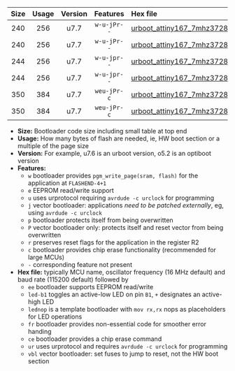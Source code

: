 |Size|Usage|Version|Features|Hex file|
|:-:|:-:|:-:|:-:|:--|
|240|256|u7.7|`w-u-jPr--`|[urboot_attiny167_7mhz3728_460800bps_led+b1_ur_vbl.hex](https://raw.githubusercontent.com/stefanrueger/urboot.hex/main/mcus/attiny167/fcpu_7mhz3728/460800_bps/urboot_attiny167_7mhz3728_460800bps_led+b1_ur_vbl.hex)|
|240|256|u7.7|`w-u-jPr--`|[urboot_attiny167_7mhz3728_460800bps_lednop_ur_vbl.hex](https://raw.githubusercontent.com/stefanrueger/urboot.hex/main/mcus/attiny167/fcpu_7mhz3728/460800_bps/urboot_attiny167_7mhz3728_460800bps_lednop_ur_vbl.hex)|
|244|256|u7.7|`w-u-jpr--`|[urboot_attiny167_7mhz3728_460800bps_led+b1_fr_ur_vbl.hex](https://raw.githubusercontent.com/stefanrueger/urboot.hex/main/mcus/attiny167/fcpu_7mhz3728/460800_bps/urboot_attiny167_7mhz3728_460800bps_led+b1_fr_ur_vbl.hex)|
|244|256|u7.7|`w-u-jpr--`|[urboot_attiny167_7mhz3728_460800bps_lednop_fr_ur_vbl.hex](https://raw.githubusercontent.com/stefanrueger/urboot.hex/main/mcus/attiny167/fcpu_7mhz3728/460800_bps/urboot_attiny167_7mhz3728_460800bps_lednop_fr_ur_vbl.hex)|
|350|384|u7.7|`weu-jPr-c`|[urboot_attiny167_7mhz3728_460800bps_ee_led+b1_fr_ce_ur_vbl.hex](https://raw.githubusercontent.com/stefanrueger/urboot.hex/main/mcus/attiny167/fcpu_7mhz3728/460800_bps/urboot_attiny167_7mhz3728_460800bps_ee_led+b1_fr_ce_ur_vbl.hex)|
|350|384|u7.7|`weu-jPr-c`|[urboot_attiny167_7mhz3728_460800bps_ee_lednop_fr_ce_ur_vbl.hex](https://raw.githubusercontent.com/stefanrueger/urboot.hex/main/mcus/attiny167/fcpu_7mhz3728/460800_bps/urboot_attiny167_7mhz3728_460800bps_ee_lednop_fr_ce_ur_vbl.hex)|

- **Size:** Bootloader code size including small table at top end
- **Usage:** How many bytes of flash are needed, ie, HW boot section or a multiple of the page size
- **Version:** For example, u7.6 is an urboot version, o5.2 is an optiboot version
- **Features:**
  + `w` bootloader provides `pgm_write_page(sram, flash)` for the application at `FLASHEND-4+1`
  + `e` EEPROM read/write support
  + `u` uses urprotocol requiring `avrdude -c urclock` for programming
  + `j` vector bootloader: applications *need to be patched externally*, eg, using `avrdude -c urclock`
  + `p` bootloader protects itself from being overwritten
  + `P` vector bootloader only: protects itself and reset vector from being overwritten
  + `r` preserves reset flags for the application in the register R2
  + `c` bootloader provides chip erase functionality (recommended for large MCUs)
  + `-` corresponding feature not present
- **Hex file:** typically MCU name, oscillator frequency (16 MHz default) and baud rate (115200 default) followed by
  + `ee` bootloader supports EEPROM read/write
  + `led-b1` toggles an active-low LED on pin `B1`, `+` designates an active-high LED
  + `lednop` is a template bootloader with `mov rx,rx` nops as placeholders for LED operations
  + `fr` bootloader provides non-essential code for smoother error handing
  + `ce` bootloader provides a chip erase command
  + `ur` uses urprotocol and requires `avrdude -c urclock` for programming
  + `vbl` vector bootloader: set fuses to jump to reset, not the HW boot section
